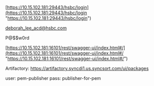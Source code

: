 [https://10.15.102.181:29443/hsbc/login](https://10.15.102.181:29443/hsbc/login "https://10.15.102.181:29443/hsbc/login")

deborah_lee_acd@hsbc.com

P@$$w0rd


[https://10.15.102.181:16101/rest/swagger-ui/index.html#/](https://10.15.102.181:16101/rest/swagger-ui/index.html#/ "https://10.15.102.181:16101/rest/swagger-ui/index.html#/")


Artifactory: https://artifactory.syncdi1.us.syncsort.com/ui/packages
 
user: pem-publisher
pass: publisher-for-pem